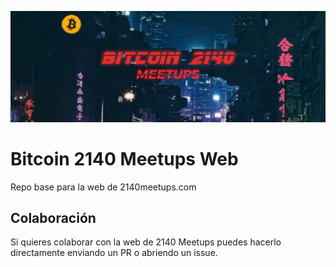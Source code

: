 <p align="center"><img src="./art/repo-header.png" alt="2140 header"></p>

# Bitcoin 2140 Meetups Web
Repo base para la web de 2140meetups.com

## Colaboración
Si quieres colaborar con la web de 2140 Meetups puedes hacerlo directamente enviando un PR o abriendo un issue.
